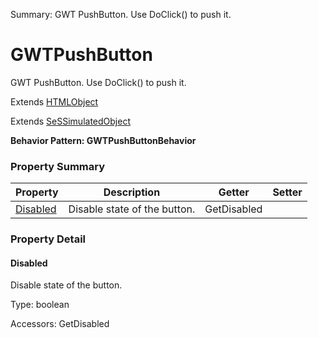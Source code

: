 Summary: GWT PushButton. Use DoClick() to push it.

# GWTPushButton

GWT PushButton. Use DoClick() to push it.
 
Extends [HTMLObject](HTMLObject.md)

Extends [SeSSimulatedObject](SeSSimulatedObject.md)





**Behavior Pattern: GWTPushButtonBehavior**


<!-- ============================== property summary ========================== -->

  

### Property Summary

| **Property** | **Description** | **Getter** | **Setter** |
| ------------ | --------------- | ---------- | ---------- |
| [Disabled](#disabled) | Disable state of the button. | GetDisabled |  |



  
<!-- ============================== action summary ========================== -->


<!-- ============================== property detail ========================== -->
  
### Property Detail
    
<a name="Disabled"></a>
#### Disabled


Disable state of the button.

      
  
      
Type: boolean
      
      
Accessors: GetDisabled
      
    
  
  
<!-- ============================== action detail ========================== -->
    

